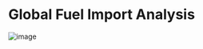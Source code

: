 # Global Fuel Import Analysis

![image](https://github.com/user-attachments/assets/e65f149a-0dca-4719-8800-43ac6edfcd16)
